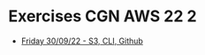 # Exercises CGN AWS 22 2

- [Friday 30/09/22 - S3, CLI, Github](22-09-30_S3-CLI-Actions/README.md)

